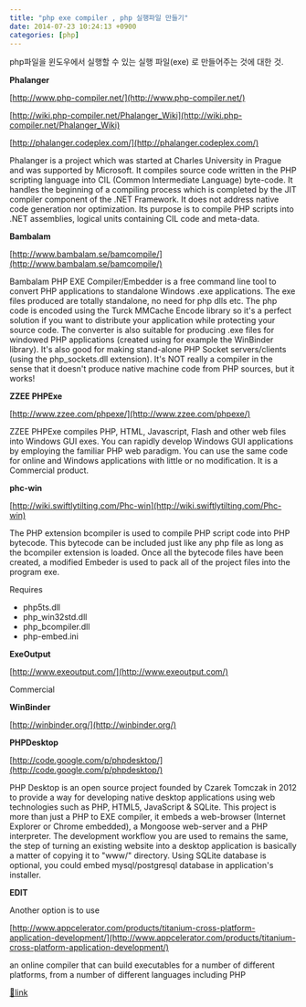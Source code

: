 ```yaml
---
title: "php exe compiler , php 실행파일 만들기"
date: 2014-07-23 10:24:13 +0900
categories: [php]
---
```


php파일을 윈도우에서 실행할 수 있는 실행 파일(exe) 로 만들어주는 것에 대한 것.  
  
**Phalanger**

[http://www.php-compiler.net/](http://www.php-compiler.net/)

[http://wiki.php-compiler.net/Phalanger_Wiki](http://wiki.php-compiler.net/Phalanger_Wiki)

[http://phalanger.codeplex.com/](http://phalanger.codeplex.com/)

Phalanger is a project which was started at Charles University in Prague and was supported by Microsoft. It compiles source code written in the PHP scripting language into CIL (Common Intermediate Language) byte-code. It handles the beginning of a compiling process which is completed by the JIT compiler component of the .NET Framework. It does not address native code generation nor optimization. Its purpose is to compile PHP scripts into .NET assemblies, logical units containing CIL code and meta-data.

**Bambalam**

[http://www.bambalam.se/bamcompile/](http://www.bambalam.se/bamcompile/)

Bambalam PHP EXE Compiler/Embedder is a free command line tool to convert PHP applications to standalone Windows .exe applications. The exe files produced are totally standalone, no need for php dlls etc. The php code is encoded using the Turck MMCache Encode library so it's a perfect solution if you want to distribute your application while protecting your source code. The converter is also suitable for producing .exe files for windowed PHP applications (created using for example the WinBinder library). It's also good for making stand-alone PHP Socket servers/clients (using the php_sockets.dll extension). It's NOT really a compiler in the sense that it doesn't produce native machine code from PHP sources, but it works!

**ZZEE PHPExe**

[http://www.zzee.com/phpexe/](http://www.zzee.com/phpexe/)

ZZEE PHPExe compiles PHP, HTML, Javascript, Flash and other web files into Windows GUI exes. You can rapidly develop Windows GUI applications by employing the familiar PHP web paradigm. You can use the same code for online and Windows applications with little or no modification. It is a Commercial product.

**phc-win**

[http://wiki.swiftlytilting.com/Phc-win](http://wiki.swiftlytilting.com/Phc-win)

The PHP extension bcompiler is used to compile PHP script code into PHP bytecode. This bytecode can be included just like any php file as long as the bcompiler extension is loaded. Once all the bytecode files have been created, a modified Embeder is used to pack all of the project files into the program exe.

Requires

- php5ts.dll
- php_win32std.dll
- php_bcompiler.dll
- php-embed.ini

**ExeOutput**

[http://www.exeoutput.com/](http://www.exeoutput.com/)

Commercial

**WinBinder**

[http://winbinder.org/](http://winbinder.org/)

**PHPDesktop**

[http://code.google.com/p/phpdesktop/](http://code.google.com/p/phpdesktop/)

PHP Desktop is an open source project founded by Czarek Tomczak in 2012 to provide a way for developing native desktop applications using web technologies such as PHP, HTML5, JavaScript &amp; SQLite. This project is more than just a PHP to EXE compiler, it embeds a web-browser (Internet Explorer or Chrome embedded), a Mongoose web-server and a PHP interpreter. The development workflow you are used to remains the same, the step of turning an existing website into a desktop application is basically a matter of copying it to "www/" directory. Using SQLite database is optional, you could embed mysql/postgresql database in application's installer.

**EDIT**

Another option is to use

[http://www.appcelerator.com/products/titanium-cross-platform-application-development/](http://www.appcelerator.com/products/titanium-cross-platform-application-development/)

an online compiler that can build executables for a number of different platforms, from a number of different languages including PHP




[🔗link](http://www.mins01.com/mh/tech/read/893)